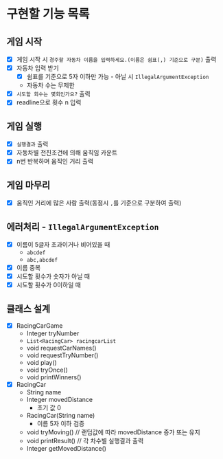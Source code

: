 # 구현할 기능 목록

## 게임 시작

- [x] 게임 시작 시 ``경주할 자동차 이름을 입력하세요.(이름은 쉼표(,) 기준으로 구분)`` 출력
- [x] 자동차 입력 받기
    - [x] 쉼표를 기준으로 5자 이하만 가능 - 아닐 시 ``IllegalArgumentException``
    - 자동차 수는 무제한
- [x] `시도할 회수는 몇회인가요?` 출력
- [x] readline으로 횟수 n 입력

## 게임 실행

- [x] `실행결과` 출력
- [x] 자동차별 전진조건에 의해 움직임 카운트
- [x] n번 반복하며 움직인 거리 출력

## 게임 마무리

- [x] 움직인 거리에 많은 사람 출력(동점시 `,`를 기준으로 구분하여 출력)

## 에러처리 - `IllegalArgumentException`

- [x] 이름이 5글자 초과이거나 비어있을 때
    - `abcdef`
    - `abc,abcdef`
- [x] 이름 중복
- [x] 시도할 횟수가 숫자가 아닐 때
- [x] 시도할 횟수가 0이하일 때

## 클래스 설계

- [x] RacingCarGame
    - Integer tryNumber
    - `List<RacingCar> racingcarList`
    - void requestCarNames()
    - void requestTryNumber()
    - void play()
    - void tryOnce()
    - void printWinners()
- [x] RacingCar
    - String name
    - Integer movedDistance
        - 초기 값 0
    - RacingCar(String name)
        - 이름 5자 이하 검증
    - void tryMoving() // 랜덤값에 따라 movedDistance 증가 또는 유지
    - void printResult() // 각 차수별 실행결과 출력
    - Integer getMovedDistance()